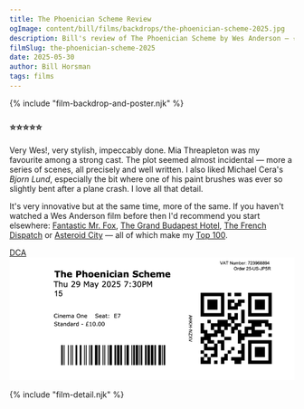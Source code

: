 ```yaml
---
title: The Phoenician Scheme Review
ogImage: content/bill/films/backdrops/the-phoenician-scheme-2025.jpg
description: Bill's review of The Phoenician Scheme by Wes Anderson — ⭐⭐⭐⭐⭐ 
filmSlug: the-phoenician-scheme-2025
date: 2025-05-30
author: Bill Horsman
tags: films
---
```


{% include "film-backdrop-and-poster.njk" %}

### ⭐⭐⭐⭐⭐

Very Wes!, very stylish, impeccably done. Mia Threapleton was my favourite among a strong cast. The plot seemed almost incidental — more a series of scenes, all precisely and well written. I also liked Michael Cera's _Bjorn Lund_, especially the bit where one of his paint brushes was ever so slightly bent after a plane crash. I love all that detail. 

It's very innovative but at the same time, more of the same. If you haven't watched a Wes Anderson film before then I'd  recommend you start elsewhere: [Fantastic Mr. Fox](/bill/films/fantastic-mr-fox-2009), [The Grand Budapest Hotel](/bill/films/the-grand-budapest-hotel-2014), [The French Dispatch](/bill/films/the-french-dispatch-2021) or [Asteroid City](/bill/films/asteroid-city-2023) — all of which make my [Top 100](/bill/films).

<section class="ticket-stub">
  <a href="https://www.dca.org.uk/">
    <span>DCA</span>
    <img src="ticket.png" alt="Ticket stub">
  </a>
</section>

{% include "film-detail.njk" %}
